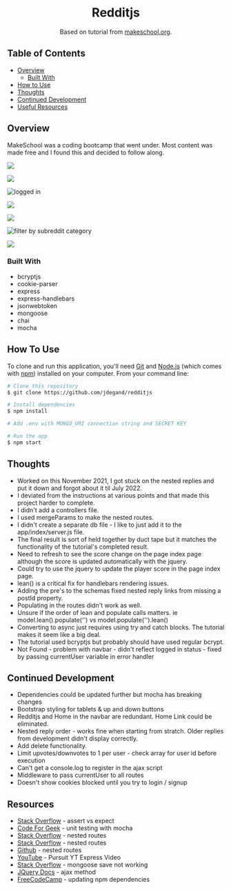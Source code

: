 <h1 align="center">Redditjs</h1>

<div align="center">
   Based on tutorial from  <a href="https://makeschool.org/mediabook/oa/tutorials/reddit-clone-in-node-js/technical-planning/" target="_blank">makeschool.org</a>.
</div>

## Table of Contents

- [Overview](#overview)
  - [Built With](#built-with)
- [How to Use](#how-to-use)
- [Thoughts](#thoughts)
- [Continued Development](#continued-development)
- [Useful Resources](#useful-resources)

## Overview

MakeSchool was a coding bootcamp that went under.  Most content was made free and I found this and decided to follow along.

![](redditjs-home-not-loggedin.png)

![](redditjs-signup.png)

![](redditjs-home-loggedin.png "logged in")

![](redditjs-posts.png)

![](redditjs-new-post.png)

![](redditjs-category-filtering.png "filter by subreddit category")

![](redditjs-post.png)

### Built With 

- bcryptjs
- cookie-parser
- express
- express-handlebars
- jsonwebtoken
- mongoose
- chai
- mocha

## How To Use

To clone and run this application, you'll need [Git](https://git-scm.com) and [Node.js](https://nodejs.org/en/download/) (which comes with [npm](http://npmjs.com)) installed on your computer. From your command line:

```bash
# Clone this repository
$ git clone https://github.com/jdegand/redditjs

# Install dependencies
$ npm install

# Add .env with MONGO_URI connection string and SECRET KEY

# Run the app
$ npm start
```

## Thoughts

- Worked on this November 2021, I got stuck on the nested replies and put it down and forgot about it til July 2022.  
- I deviated from the instructions at various points and that made this project harder to complete.  
- I didn't add a controllers file. 
- I used mergeParams to make the nested routes. 
- I didn't create a separate db file - I like to just add it to the app/index/server.js file. 
- The final result is sort of held together by duct tape but it matches the functionality of the tutorial's completed result.  
- Need to refresh to see the score change on the page index page although the score is updated automatically with the jquery.  
- Could try to use the jquery to update the player score in the page index page.  
- lean() is a critical fix for handlebars rendering issues. 
- Adding the pre's to the schemas fixed nested reply links from missing a postId property. 
- Populating in the routes didn't work as well.  
- Unsure if the order of lean and populate calls matters. ie model.lean().populate('') vs model.populate('').lean()
- Converting to async just requires using try and catch blocks. The tutorial makes it seem like a big deal.  
- The tutorial used bcryptjs but probably should have used regular bcrypt.
- Not Found - problem with navbar - didn't reflect logged in status - fixed by passing currentUser variable in error handler

## Continued Development

- Dependencies could be updated further but mocha has breaking changes
- Bootstrap styling for tablets & up and down buttons
- Redditjs and Home in the navbar are redundant.  Home Link could be eliminated.  
- Nested reply order - works fine when starting from stratch.  Older replies from development didn't display correctly.
- Add delete functionality. 
- Limit upvotes/downvotes to 1 per user - check array for user id before execution
- Can't get a console.log to register in the ajax script
- Middleware to pass currentUser to all routes
- Doesn't show cookies blocked until you try to login / signup

## Resources
- [Stack Overflow](https://stackoverflow.com/questions/21396524/what-is-the-difference-between-assert-expect-and-should-in-chai) - assert vs expect
- [Code For Geek](https://codeforgeek.com/unit-testing-nodejs-application-using-mocha/) - unit testing with mocha
- [Stack Overflow](https://stackoverflow.com/questions/25260818/rest-with-express-js-nested-router) - nested routes
- [Stack Overflow](https://stackoverflow.com/questions/24002342/node-js-express-nested-routes) - nested routes
- [Github](https://gist.github.com/zcaceres/f38b208a492e4dcd45f487638eff716c) - nested routes
- [YouTube](https://www.youtube.com/watch?v=_TI6iODy4yU) - Pursuit YT Express Video
- [Stack Overflow](https://stackoverflow.com/questions/35733647/mongoose-instance-save-not-working) - mongoose save not working
- [JQuery Docs](https://api.jquery.com/jquery.ajax/) - ajax method
- [FreeCodeCamp](https://www.freecodecamp.org/news/how-to-update-npm-dependencies/) - updating npm dependencies